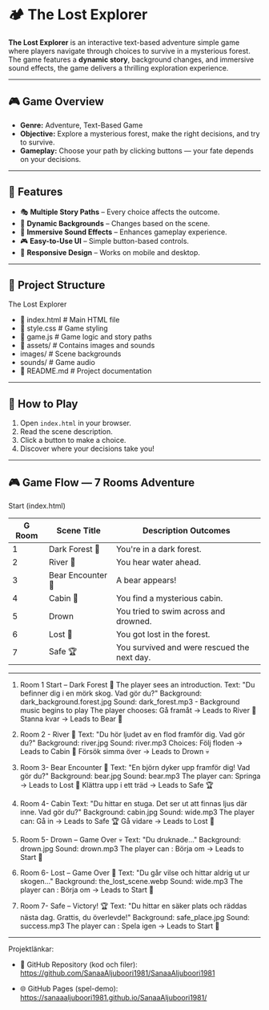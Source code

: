 
# 🏕️ The Lost Explorer

**The Lost Explorer**  is an interactive text-based adventure simple game where players navigate through choices to survive in a mysterious forest. The game features a **dynamic story**, background changes, and immersive sound effects, the game delivers a thrilling exploration experience.


---

## 🎮 Game Overview

- **Genre:** Adventure, Text-Based Game  
- **Objective:** Explore a mysterious forest, make the right decisions, and try to survive.  
- **Gameplay:** Choose your path by clicking buttons — your fate depends on your decisions.


---

## 🌟 Features
- 🎭 **Multiple Story Paths** – Every choice affects the outcome.
- 🎨 **Dynamic Backgrounds** – Changes based on the scene.
- 🎵 **Immersive Sound Effects** – Enhances gameplay experience.
- 🎮 **Easy-to-Use UI** – Simple button-based controls.
- 📱 **Responsive Design** – Works on mobile and desktop.

---


## 📂 Project Structure
 The Lost Explorer 
 -  📄 index.html # Main HTML file 
 -  📄 style.css # Game styling 
 -  📄 game.js # Game logic and story paths 
 -  📂 assets/ # Contains images and sounds 
 -  images/ # Scene backgrounds 
 -  sounds/ # Game audio 
 -  📄 README.md # Project documentation

 ---

## 👣 How to Play

1. Open `index.html` in your browser.
2. Read the scene description.
3. Click a button to make a choice.
4. Discover where your decisions take you!

---


## 🎮 Game Flow — 7 Rooms Adventure
Start (index.html)

G Room | Scene Title        | Description                       Outcomes     |
|------|--------------------|------------------------------------------------------------------
| 1    | Dark Forest 🌲     | You're in a dark forest.         | → River 🌊 or Bear 🐻     
| 2    | River 🌊           | You hear water ahead.            | → Cabin 🏡 or Drown 💀    
| 3    | Bear Encounter 🐻  | A bear appears!                  | → Lost 🌲 or Safe 🏆     
| 4    | Cabin 🏡           | You find a mysterious cabin.     | → Safe 🏆 or Lost 🌲     
| 5    | Drown              | You tried to swim across and drowned.| → Restart               
| 6    | Lost 🌲            | You got lost in the forest.        | → Restart               
| 7    | Safe 🏆            | You survived and were rescued the next day. | → Play again      
    

---

1. Room 1 Start – Dark Forest 🌲
The player sees an introduction.
Text: "Du befinner dig i en mörk skog. Vad gör du?"
Background: dark_background.forest.jpg 
Sound: dark_forest.mp3 - Background music begins to play
The player chooses:
Gå framåt → Leads to River 🌊
Stanna kvar → Leads to Bear 🐻

2. Room 2 - River 🌊
Text: "Du hör ljudet av en flod framför dig. Vad gör du?"
Background: river.jpg
Sound: river.mp3
Choices:
Följ floden → Leads to Cabin 🏡
Försök simma över → Leads to Drown 💀


3. Room 3- Bear Encounter 🐻
Text: "En björn dyker upp framför dig! Vad gör du?"
Background: bear.jpg
Sound: bear.mp3
The player can:
Springa → Leads to Lost 🌲
Klättra upp i ett träd → Leads to Safe 🏆

4. Room 4- Cabin 
Text: "Du hittar en stuga. Det ser ut att finnas ljus där inne. Vad gör du?"
Background: cabin.jpg
Sound: wide.mp3
The player can:
Gå in → Leads to Safe 🏆
Gå vidare → Leads to Lost 🌲

5. Room 5- Drown – Game Over 💀
Text: "Du druknade..."
Background: drown.jpg
Sound: drown.mp3
The player can : 
Börja om → Leads to Start 🌲

6. Room 6- Lost – Game Over 🌲
Text: "Du går vilse och hittar aldrig ut ur skogen..."
Background: the_lost_scene.webp
Sound: wide.mp3
The player can :
Börja om → Leads to Start 🌲

7. Room 7- Safe – Victory! 🏆
Text: "Du hittar en säker plats och räddas nästa dag. Grattis, du överlevde!"
Background: safe_place.jpg
Sound: success.mp3
The player can :
Spela igen → Leads to Start 🌲


---


Projektlänkar:
- 🔗 GitHub Repository (kod och filer):
https://github.com/SanaaAljuboori1981/SanaaAljuboori1981

- 🌐 GitHub Pages (spel-demo):
https://sanaaaljuboori1981.github.io/SanaaAljuboori1981/